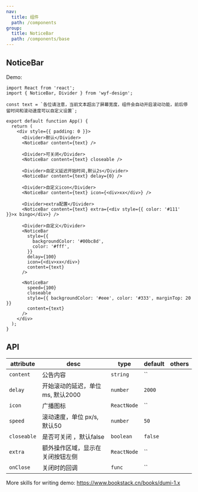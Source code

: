 ```yaml
---
nav:
  title: 组件
  path: /components
group:
  title: NoticeBar
  path: /components/base
---
```


## NoticeBar

Demo:

```tsx
import React from 'react';
import { NoticeBar, Divider } from 'wyf-design';

const text = `各位请注意，当前文本超出了屏幕宽度，组件会自动开启滚动功能，前后停留时间和滚动速度可以自定义设置`;

export default function App() {
  return (
    <div style={{ padding: 0 }}>
      <Divider>默认</Divider>
      <NoticeBar content={text} />

      <Divider>可关闭</Divider>
      <NoticeBar content={text} closeable />

      <Divider>自定义延迟开始时间,默认2s</Divider>
      <NoticeBar content={text} delay={0} />

      <Divider>自定义icon</Divider>
      <NoticeBar content={text} icon={<div>xx</div>} />

      <Divider>extra配置</Divider>
      <NoticeBar content={text} extra={<div style={{ color: '#111' }}>x bingo</div>} />

      <Divider>自定义</Divider>
      <NoticeBar
        style={{
          backgroundColor: '#00bc8d',
          color: '#fff',
        }}
        delay={100}
        icon={<div>xx</div>}
        content={text}
      />

      <NoticeBar
        speed={100}
        closeable
        style={{ backgroundColor: '#eee', color: '#333', marginTop: 20 }}
        content={text}
      />
    </div>
  );
}
```

## API

| attribute               | desc                       | type                                  | default     | others                                          |
| ------------------ | -------------------------- | ------------------------------------- | ---------- | ----------------------------------------------- |
| `content`  | 公告内容 | `string`   | ``      |   |
| `delay`  | 开始滚动的延迟，单位 ms, 默认2000 | `number`   | `2000`      |   |
| `icon`   | 广播图标  | `ReactNode`  | ``     |     |
| `speed` |滚动速度，单位 px/s, 默认50 | `number` |  `50` | |
| `closeable` |是否可关闭 ，默认false | `boolean` |  `false` | |
| `extra` |额外操作区域，显示在关闭按钮左侧 | `ReactNode` |  `` | |
| `onClose` |关闭时的回调 | `func` |  `` | |


More skills for writing demo: https://www.bookstack.cn/books/dumi-1.x
